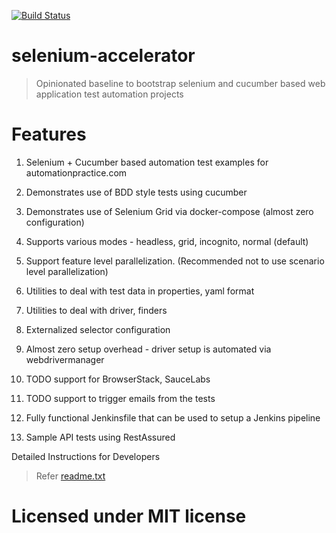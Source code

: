 [![Build Status](https://travis-ci.org/mindstix-labs/selenium-accelerator.svg?branch=master)](https://travis-ci.org/mindstix-labs/selenium-accelerator)

# selenium-accelerator
> Opinionated baseline to bootstrap selenium and cucumber based web application test automation projects


# Features
1. Selenium + Cucumber based automation test examples for automationpractice.com

2. Demonstrates use of BDD style tests using cucumber

3. Demonstrates use of Selenium Grid via docker-compose (almost zero configuration)

4. Supports various modes - headless, grid, incognito, normal (default)

5. Support feature level parallelization. (Recommended not to use scenario level parallelization)

6. Utilities to deal with test data in properties, yaml format

7. Utilities to deal with driver, finders

8. Externalized selector configuration

9. Almost zero setup overhead - driver setup is automated via webdrivermanager

10. TODO support for BrowserStack, SauceLabs

11. TODO support to trigger emails from the tests

12. Fully functional Jenkinsfile that can be used to setup a Jenkins pipeline

13. Sample API tests using RestAssured

Detailed Instructions for Developers
> Refer [readme.txt](https://github.com/mindstix-labs/selenium-accelerator/blob/master/readme.txt)

# Licensed under MIT license
